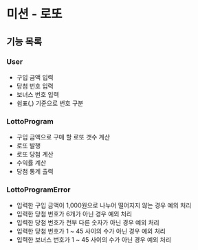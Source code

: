 # 미션 - 로또

## 기능 목록

### User
- 구입 금액 입력
- 당첨 번호 입력
- 보너스 번호 입력
- 쉼표(,) 기준으로 번호 구분

### LottoProgram
- 구입 금액으로 구매 할 로또 갯수 계산
- 로또 발행
- 로또 당첨 계산
- 수익률 계산
- 당첨 통계 출력

### LottoProgramError
- 입력한 구입 금액이 1,000원으로 나누어 떨어지지 않는 경우 예외 처리
- 입력한 당첨 번호가 6개가 아닌 경우 예외 처리
- 입력한 당첨 번호가 전부 다른 숫자가 아닌 경우 예외 처리
- 입력한 당첨 번호가 1 ~ 45 사이의 수가 아닌 경우 예외 처리
- 입력한 보너스 번호가 1 ~ 45 사이의 수가 아닌 경우 예외 처리